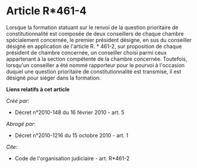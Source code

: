 # Article R*461-4

Lorsque la formation statuant sur le renvoi de la question prioritaire de constitutionnalité est composée de deux conseillers
de chaque chambre spécialement concernée, le premier président désigne, en sus du conseiller désigné en application de
l'article R. * 461-2, sur proposition de chaque président de chambre concernée, un conseiller choisi parmi ceux appartenant à
la section compétente de la chambre concernée. Toutefois, lorsqu'un conseiller a été nommé rapporteur pour le pourvoi à
l'occasion duquel une question prioritaire de constitutionnalité est transmise, il est désigné pour siéger dans la formation.

**Liens relatifs à cet article**

_Créé par_:

  - Décret n°2010-148 du 16 février 2010 - art. 5

_Abrogé par_:

  - Décret n°2010-1216 du 15 octobre 2010 - art. 1

_Cite_:

  - Code de l'organisation judiciaire - art. R*461-2
